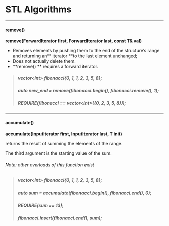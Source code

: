# STL Algorithms

---

#### remove\(\)

**remove\(ForwardIterator first, ForwardIterator last, const T& val\)**

* Removes elements by pushing them to the end of the structure’s range and returning an** iterator **to the last element unchanged;
* Does not actually delete them.
* **remove\(\) ** requires a forward iterator.

> ##### vector&lt;int&gt; fibonacci{0, 1, 1, 2, 3, 5, 8};
>
> ##### auto new\_end = remove\(fibonacci.begin\(\), fibonacci.remove\(\), 1\);
>
> ##### REQUIRE\(fibonacci == vector&lt;int&gt;\({0, 2, 3, 5, 8}\)\);

---

#### **accumulate\(\)**

**accumulate\(InputIterator first, InputIterator last, T init\)**

returns the result of summing the elements of the range.

The third argument is the starting value of the sum.

###### Note: other overloads of this function exist

> ##### vector&lt;int&gt; fibonacci{0, 1, 1, 2, 3, 5, 8};
>
> ##### auto sum = accumulate\(fibonacci.begin\(\), fibonacci.end\(\), 0\);
>
> ##### REQUIRE\(sum == 13\);
>
> ##### fibonacci.insert\(fibonacci.end\(\), sum\);



